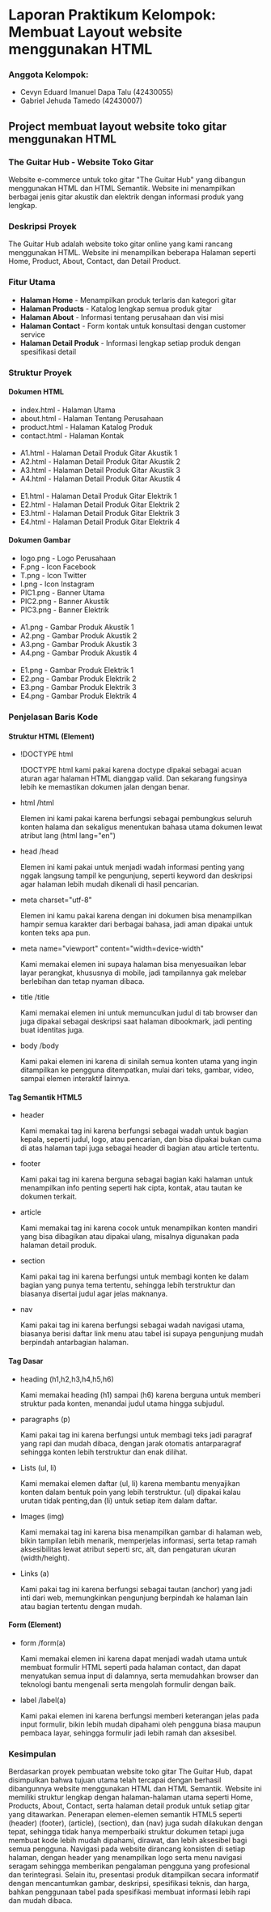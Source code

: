 <h1>Laporan Praktikum Kelompok: Membuat Layout website menggunakan HTML</h1>

<h3>Anggota Kelompok:</h3>
<ul>
  <li>Cevyn Eduard Imanuel Dapa Talu (42430055)</li>
  <li>Gabriel Jehuda Tamedo (42430007)</li>
</ul>

<h2>Project membuat layout website toko gitar menggunakan HTML</h2>
<h3>The Guitar Hub - Website Toko Gitar</h3>
<p>Website e-commerce untuk toko gitar "The Guitar Hub" yang dibangun menggunakan HTML dan HTML Semantik. Website ini menampilkan berbagai jenis gitar akustik dan elektrik dengan informasi produk yang lengkap.</p>

<h3>Deskripsi Proyek</h3>
<p>The Guitar Hub adalah website toko gitar online yang kami rancang menggunakan HTML. Website ini menampilkan beberapa Halaman seperti Home, Product, About, Contact, dan Detail Product.</p>

<h3>Fitur Utama</h3>
<ul>
  <li><b>Halaman Home</b> - Menampilkan produk terlaris dan kategori gitar</li>
  <li><b>Halaman Products</b> - Katalog lengkap semua produk gitar</li>
  <li><b>Halaman About</b> - Informasi tentang perusahaan dan visi misi</li>
  <li><b>Halaman Contact</b> - Form kontak untuk konsultasi dengan customer service</li>
  <li><b>Halaman Detail Produk</b> - Informasi lengkap setiap produk dengan spesifikasi detail</li>
</ul>

<h3>Struktur Proyek</h3>

<h4>Dokumen HTML</h4>
<ul>
  <li>index.html - Halaman Utama</li>
  <li>about.html - Halaman Tentang Perusahaan</li>
  <li>product.html - Halaman Katalog Produk</li>
  <li>contact.html - Halaman Kontak</li>
  <br>
  <li>A1.html - Halaman Detail Produk Gitar Akustik 1</li>
  <li>A2.html - Halaman Detail Produk Gitar Akustik 2</li>
  <li>A3.html - Halaman Detail Produk Gitar Akustik 3</li>
  <li>A4.html - Halaman Detail Produk Gitar Akustik 4</li>
  <br>
  <li>E1.html - Halaman Detail Produk Gitar Elektrik 1</li>
  <li>E2.html - Halaman Detail Produk Gitar Elektrik 2</li>
  <li>E3.html - Halaman Detail Produk Gitar Elektrik 3</li>
  <li>E4.html - Halaman Detail Produk Gitar Elektrik 4</li>
</ul>

<h4>Dokumen Gambar</h4>
<ul>
  <li>logo.png - Logo Perusahaan</li>
  <li>F.png - Icon Facebook</li>
  <li>T.png - Icon Twitter</li>
  <li>I.png - Icon Instagram</li>
  <li>PIC1.png - Banner Utama</li>
  <li>PIC2.png - Banner Akustik</li>
  <li>PIC3.png - Banner Elektrik</li>
  <br>
  <li>A1.png - Gambar Produk Akustik 1</li>
  <li>A2.png - Gambar Produk Akustik 2</li>
  <li>A3.png - Gambar Produk Akustik 3</li>
  <li>A4.png - Gambar Produk Akustik 4</li>
  <br>
  <li>E1.png - Gambar Produk Elektrik 1</li>
  <li>E2.png - Gambar Produk Elektrik 2</li>
  <li>E3.png - Gambar Produk Elektrik 3</li>
  <li>E4.png - Gambar Produk Elektrik 4</li>
</ul>

<h3>Penjelasan Baris Kode</h3>
<h4>Struktur HTML (Element)</h4>
  <ul>
    <li>!DOCTYPE html</li>
      <p>!DOCTYPE html kami pakai karena doctype dipakai sebagai acuan aturan agar halaman HTML dianggap valid. Dan sekarang fungsinya lebih ke memastikan dokumen jalan dengan benar.</p>
    <li>html /html</li>
      <p>Elemen ini kami pakai karena berfungsi sebagai pembungkus seluruh konten halama dan sekaligus menentukan bahasa utama dokumen lewat atribut lang (html lang="en") </p>
    <li>head /head</li>
      <p>Elemen ini kami pakai untuk menjadi wadah informasi penting yang nggak langsung tampil ke pengunjung, seperti keyword dan deskripsi agar halaman lebih mudah dikenali di hasil pencarian.
    <li>meta charset="utf-8"</li>
      <p>Elemen ini kamu pakai karena dengan ini dokumen bisa menampilkan hampir semua karakter dari berbagai bahasa, jadi aman dipakai untuk konten teks apa pun.</p>
    <li>meta name="viewport" content="width=device-width"</li>
      <p>Kami memakai elemen ini supaya halaman bisa menyesuaikan lebar layar perangkat, khususnya di mobile, jadi tampilannya gak melebar berlebihan dan tetap nyaman dibaca.</p>
    <li>title /title</li>
      <p>Kami memakai elemen ini untuk memunculkan judul di tab browser dan juga dipakai sebagai deskripsi saat halaman dibookmark, jadi penting buat identitas juga.</p>
    <li>body /body</li>
      <p>Kami pakai elemen ini karena di sinilah semua konten utama yang ingin ditampilkan ke pengguna ditempatkan, mulai dari teks, gambar, video, sampai elemen interaktif lainnya.</p>
  </ul>

  <h4>Tag Semantik HTML5</h4>
    <ul>
      <li>header</li>
        <p>Kami memakai tag ini karena berfungsi sebagai wadah untuk bagian kepala, seperti judul, logo, atau pencarian, dan bisa dipakai bukan cuma di atas halaman tapi juga sebagai header di bagian atau article tertentu.</p>
      <li>footer</li>
        <p>Kami pakai tag ini karena berguna sebagai bagian kaki halaman untuk menampilkan info penting seperti hak cipta, kontak, atau tautan ke dokumen terkait.</p>
      <li>article</li>
        <p>Kami memakai tag ini karena cocok untuk menampilkan konten mandiri yang bisa dibagikan atau dipakai ulang, misalnya digunakan pada halaman detail produk.</p>
      <li>section</li>
        <p>Kami pakai tag ini karena berfungsi untuk membagi konten ke dalam bagian yang punya tema tertentu, sehingga lebih terstruktur dan biasanya disertai judul agar jelas maknanya.</p>
      <li>nav</li>
        <p>Kami pakai tag ini karena berfungsi sebagai wadah navigasi utama, biasanya berisi daftar link menu atau tabel isi supaya pengunjung mudah berpindah antarbagian halaman.</p>
    </ul>

  <h4>Tag Dasar</h4>
    <ul>
      <li>heading (h1,h2,h3,h4,h5,h6)</li>
        <p>Kami memakai heading (h1) sampai (h6) karena berguna untuk memberi struktur pada konten, menandai judul utama hingga subjudul.</p>
      <li>paragraphs (p)</li>
        <p>Kami pakai tag ini karena berfungsi untuk membagi teks jadi paragraf yang rapi dan mudah dibaca, dengan jarak otomatis antarparagraf sehingga konten lebih terstruktur dan enak dilihat.</p>
      <li>Lists (ul, li)</li>
        <p>Kami memakai elemen daftar (ul, li) karena membantu menyajikan konten dalam bentuk poin yang lebih terstruktur. (ul) dipakai kalau urutan tidak penting,dan (li) untuk setiap item dalam daftar.</p>
      <li>Images (img)</li>
        <p>Kami memakai tag ini karena bisa menampilkan gambar di halaman web, bikin tampilan lebih menarik, memperjelas informasi, serta tetap ramah aksesibilitas lewat atribut seperti src, alt, dan pengaturan ukuran (width/height).</p>
      <li>Links (a)</li>
        <p>Kami pakai tag ini karena berfungsi sebagai tautan (anchor) yang jadi inti dari web, memungkinkan pengunjung berpindah ke halaman lain atau bagian tertentu dengan mudah.</p>
    </ul>

<h4>Form (Element)</h4>
    <ul>
      <li>form /form(a)</li>
        <p>Kami memakai elemen ini karena dapat menjadi wadah utama untuk membuat formulir HTML seperti pada halaman contact, dan dapat menyatukan semua input di dalamnya, serta memudahkan browser dan teknologi bantu mengenali serta mengolah formulir dengan baik.</p>
      <li>label /label(a)</li>
        <p>Kami pakai elemen ini karena berfungsi memberi keterangan jelas pada input formulir, bikin lebih mudah dipahami oleh pengguna biasa maupun pembaca layar, sehingga formulir jadi lebih ramah dan aksesibel.</p>
    </ul>


<h3>Kesimpulan</h3>
  <p>Berdasarkan proyek pembuatan website toko gitar The Guitar Hub, dapat disimpulkan bahwa tujuan utama telah tercapai dengan berhasil dibangunnya website menggunakan HTML dan HTML Semantik. Website ini memiliki struktur lengkap dengan halaman-halaman utama seperti Home, Products, About, Contact, serta halaman detail produk untuk setiap gitar yang ditawarkan. Penerapan elemen-elemen semantik HTML5 seperti (header) (footer), (article), (section), dan (nav) juga sudah dilakukan dengan tepat, sehingga tidak hanya memperbaiki struktur dokumen tetapi juga membuat kode lebih mudah dipahami, dirawat, dan lebih aksesibel bagi semua pengguna. Navigasi pada website dirancang konsisten di setiap halaman, dengan header yang menampilkan logo serta menu navigasi seragam sehingga memberikan pengalaman pengguna yang profesional dan terintegrasi. Selain itu, presentasi produk ditampilkan secara informatif dengan mencantumkan gambar, deskripsi, spesifikasi teknis, dan harga, bahkan penggunaan tabel pada spesifikasi membuat informasi lebih rapi dan mudah dibaca.</p>

